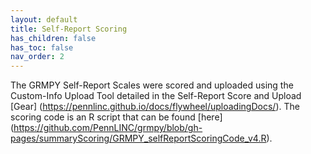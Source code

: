 ```yaml
---
layout: default
title: Self-Report Scoring
has_children: false
has_toc: false
nav_order: 2
---
```


The GRMPY Self-Report Scales were scored and uploaded using the Custom-Info Upload Tool detailed in the Self-Report Score and Upload [Gear] (https://pennlinc.github.io/docs/flywheel/uploadingDocs/). The scoring code is an R script that can be found [here] (https://github.com/PennLINC/grmpy/blob/gh-pages/summaryScoring/GRMPY_selfReportScoringCode_v4.R).

